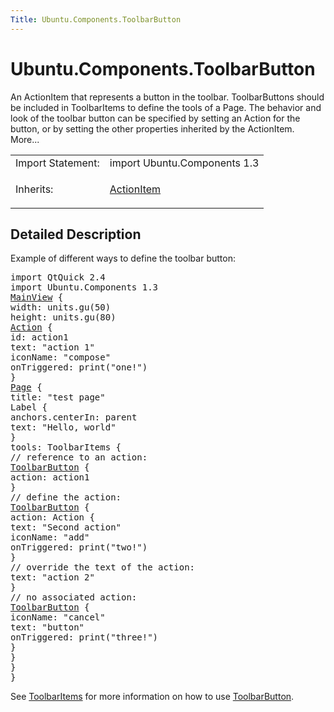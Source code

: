 ```yaml
---
Title: Ubuntu.Components.ToolbarButton
---
```


# Ubuntu.Components.ToolbarButton

<span class="subtitle"></span>
<!-- $$$ToolbarButton-brief -->
<p>An ActionItem that represents a button in the toolbar. ToolbarButtons should be included in ToolbarItems to define the tools of a Page. The behavior and look of the toolbar button can be specified by setting an Action for the button, or by setting the other properties inherited by the ActionItem. More...</p>
<!-- @@@ToolbarButton -->
<table class="alignedsummary">
<tr><td class="memItemLeft rightAlign topAlign"> Import Statement:</td><td class="memItemRight bottomAlign"> import Ubuntu.Components 1.3</td></tr><tr><td class="memItemLeft rightAlign topAlign"> Inherits:</td><td class="memItemRight bottomAlign"> <p><a href="Ubuntu.Components.ActionItem.md">ActionItem</a></p>
</td></tr></table><ul>
</ul>
<!-- $$$ToolbarButton-description -->
<h2 id="details">Detailed Description</h2>
</p>
<p>Example of different ways to define the toolbar button:</p>
<pre class="qml">import QtQuick 2.4
import Ubuntu.Components 1.3
<span class="type"><a href="Ubuntu.Components.MainView.md">MainView</a></span> {
<span class="name">width</span>: <span class="name">units</span>.<span class="name">gu</span>(<span class="number">50</span>)
<span class="name">height</span>: <span class="name">units</span>.<span class="name">gu</span>(<span class="number">80</span>)
<span class="type"><a href="Ubuntu.Components.Action.md">Action</a></span> {
<span class="name">id</span>: <span class="name">action1</span>
<span class="name">text</span>: <span class="string">&quot;action 1&quot;</span>
<span class="name">iconName</span>: <span class="string">&quot;compose&quot;</span>
<span class="name">onTriggered</span>: <span class="name">print</span>(<span class="string">&quot;one!&quot;</span>)
}
<span class="type"><a href="Ubuntu.Components.Page.md">Page</a></span> {
<span class="name">title</span>: <span class="string">&quot;test page&quot;</span>
<span class="type">Label</span> {
<span class="name">anchors</span>.centerIn: <span class="name">parent</span>
<span class="name">text</span>: <span class="string">&quot;Hello, world&quot;</span>
}
<span class="name">tools</span>: <span class="name">ToolbarItems</span> {
<span class="comment">// reference to an action:</span>
<span class="type"><a href="index.html">ToolbarButton</a></span> {
<span class="name">action</span>: <span class="name">action1</span>
}
<span class="comment">// define the action:</span>
<span class="type"><a href="index.html">ToolbarButton</a></span> {
<span class="name">action</span>: <span class="name">Action</span> {
<span class="name">text</span>: <span class="string">&quot;Second action&quot;</span>
<span class="name">iconName</span>: <span class="string">&quot;add&quot;</span>
<span class="name">onTriggered</span>: <span class="name">print</span>(<span class="string">&quot;two!&quot;</span>)
}
<span class="comment">// override the text of the action:</span>
<span class="name">text</span>: <span class="string">&quot;action 2&quot;</span>
}
<span class="comment">// no associated action:</span>
<span class="type"><a href="index.html">ToolbarButton</a></span> {
<span class="name">iconName</span>: <span class="string">&quot;cancel&quot;</span>
<span class="name">text</span>: <span class="string">&quot;button&quot;</span>
<span class="name">onTriggered</span>: <span class="name">print</span>(<span class="string">&quot;three!&quot;</span>)
}
}
}
}</pre>
<p>See <a href="https://developer.ubuntu.comapps/qml/sdk-15.04.4/Ubuntu.Components.ToolbarItems/">ToolbarItems</a> for more information on how to use <a href="index.html">ToolbarButton</a>.</p>
<!-- @@@ToolbarButton -->
